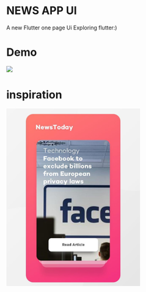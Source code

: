 # NEWS APP UI

A new Flutter one page Ui 
Exploring flutter:)

# Demo

<a href="https://gfycat.com/gifs/detail/ChiefRealJay"><img src=https://thumbs.gfycat.com/ChiefRealJay-size_restricted.gif></a>

# inspiration

<p align="left">
  <img src="https://github.com/vishweshsoni/newsAppPage/blob/master/Image/inspirationaldesign.png" width="350"/>
  
</p>
